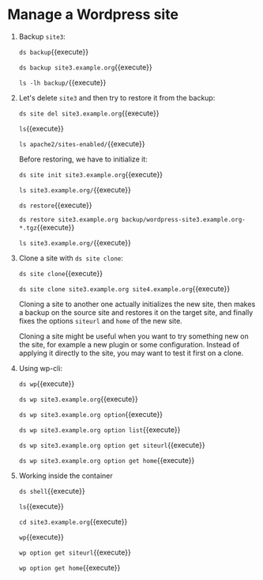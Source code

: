 # Manage a Wordpress site

1. Backup `site3`:

   `ds backup`{{execute}}
   
   `ds backup site3.example.org`{{execute}}
   
   `ls -lh backup/`{{execute}}
   
2. Let's delete `site3` and then try to restore it from the backup:

   `ds site del site3.example.org`{{execute}}
   
   `ls`{{execute}}
   
   `ls apache2/sites-enabled/`{{execute}}

   Before restoring, we have to initialize it: 

   `ds site init site3.example.org`{{execute}}
   
   `ls site3.example.org/`{{execute}}
   
   `ds restore`{{execute}}
   
   `ds restore site3.example.org backup/wordpress-site3.example.org-*.tgz`{{execute}}
   
   `ls site3.example.org/`{{execute}}
   
3. Clone a site with `ds site clone`:

   `ds site clone`{{execute}}
   
   `ds site clone site3.example.org site4.example.org`{{execute}}
   
   Cloning a site to another one actually initializes the new site,
   then makes a backup on the source site and restores it on the
   target site, and finally fixes the options `siteurl` and `home` of
   the new site.
   
   Cloning a site might be useful when you want to try something new
   on the site, for example a new plugin or some configuration.
   Instead of applying it directly to the site, you may want to test
   it first on a clone.

4. Using wp-cli:

   `ds wp`{{execute}}
   
   `ds wp site3.example.org`{{execute}}
   
   `ds wp site3.example.org option`{{execute}}
   
   `ds wp site3.example.org option list`{{execute}}
   
   `ds wp site3.example.org option get siteurl`{{execute}}
   
   `ds wp site3.example.org option get home`{{execute}}

5. Working inside the container

   `ds shell`{{execute}}
   
   `ls`{{execute}}
   
   `cd site3.example.org`{{execute}}
   
   `wp`{{execute}}
   
   `wp option get siteurl`{{execute}}
   
   `wp option get home`{{execute}}

